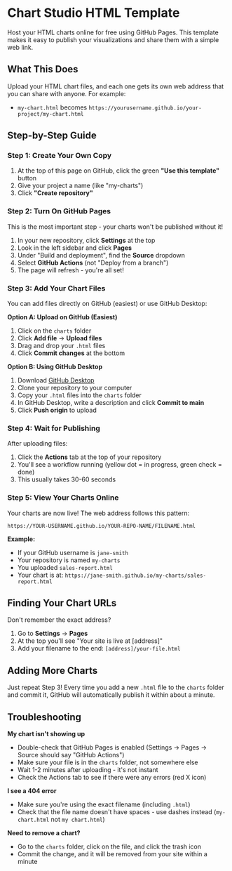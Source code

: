 # Chart Studio HTML Template

Host your HTML charts online for free using GitHub Pages. This template makes it easy to publish your visualizations and share them with a simple web link.

## What This Does

Upload your HTML chart files, and each one gets its own web address that you can share with anyone. For example:
- `my-chart.html` becomes `https://yourusername.github.io/your-project/my-chart.html`

## Step-by-Step Guide

### Step 1: Create Your Own Copy

1. At the top of this page on GitHub, click the green **"Use this template"** button
2. Give your project a name (like "my-charts")
3. Click **"Create repository"**

### Step 2: Turn On GitHub Pages

This is the most important step - your charts won't be published without it!

1. In your new repository, click **Settings** at the top
2. Look in the left sidebar and click **Pages**
3. Under "Build and deployment", find the **Source** dropdown
4. Select **GitHub Actions** (not "Deploy from a branch")
5. The page will refresh - you're all set!

### Step 3: Add Your Chart Files

You can add files directly on GitHub (easiest) or use GitHub Desktop:

**Option A: Upload on GitHub (Easiest)**
1. Click on the `charts` folder
2. Click **Add file** → **Upload files**
3. Drag and drop your `.html` files
4. Click **Commit changes** at the bottom

**Option B: Using GitHub Desktop**
1. Download [GitHub Desktop](https://desktop.github.com/)
2. Clone your repository to your computer
3. Copy your `.html` files into the `charts` folder
4. In GitHub Desktop, write a description and click **Commit to main**
5. Click **Push origin** to upload

### Step 4: Wait for Publishing

After uploading files:
1. Click the **Actions** tab at the top of your repository
2. You'll see a workflow running (yellow dot = in progress, green check = done)
3. This usually takes 30-60 seconds

### Step 5: View Your Charts Online

Your charts are now live! The web address follows this pattern:

```
https://YOUR-USERNAME.github.io/YOUR-REPO-NAME/FILENAME.html
```

**Example:**
- If your GitHub username is `jane-smith`
- Your repository is named `my-charts`
- You uploaded `sales-report.html`
- Your chart is at: `https://jane-smith.github.io/my-charts/sales-report.html`

## Finding Your Chart URLs

Don't remember the exact address?

1. Go to **Settings** → **Pages**
2. At the top you'll see "Your site is live at [address]"
3. Add your filename to the end: `[address]/your-file.html`

## Adding More Charts

Just repeat Step 3! Every time you add a new `.html` file to the `charts` folder and commit it, GitHub will automatically publish it within about a minute.

## Troubleshooting

**My chart isn't showing up**
- Double-check that GitHub Pages is enabled (Settings → Pages → Source should say "GitHub Actions")
- Make sure your file is in the `charts` folder, not somewhere else
- Wait 1-2 minutes after uploading - it's not instant
- Check the Actions tab to see if there were any errors (red X icon)

**I see a 404 error**
- Make sure you're using the exact filename (including `.html`)
- Check that the file name doesn't have spaces - use dashes instead (`my-chart.html` not `my chart.html`)

**Need to remove a chart?**
- Go to the `charts` folder, click on the file, and click the trash icon
- Commit the change, and it will be removed from your site within a minute
